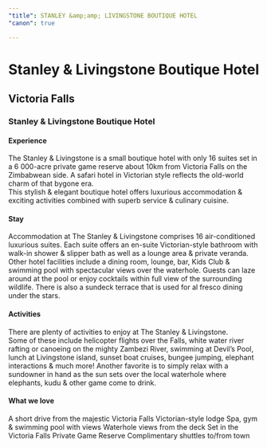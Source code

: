 ```yaml
---
"title": STANLEY &amp;amp; LIVINGSTONE BOUTIQUE HOTEL
"canon": true

---
```


# Stanley & Livingstone Boutique Hotel
## Victoria Falls
### Stanley & Livingstone Boutique Hotel

#### Experience
The Stanley &amp; Livingstone is a small boutique hotel with only 16 suites set in a 6 000-acre private game reserve about 10km from Victoria Falls on the Zimbabwean side.
A safari hotel in Victorian style reflects the old-world charm of that bygone era.  
This stylish &amp; elegant boutique hotel offers luxurious accommodation &amp; exciting activities combined with superb service &amp; culinary cuisine.

#### Stay
Accommodation at The Stanley &amp; Livingstone comprises 16 air-conditioned luxurious suites.  Each suite offers an en-suite Victorian-style bathroom with walk-in shower &amp; slipper bath as well as a lounge area &amp; private veranda.
Other hotel facilities include a dining room, lounge, bar, Kids Club &amp; swimming pool with spectacular views over the waterhole.  Guests can laze around at the pool or enjoy cocktails within full view of the surrounding wildlife.
There is also a sundeck terrace that is used for al fresco dining under the stars.

#### Activities
There are plenty of activities to enjoy at The Stanley &amp; Livingstone.  
Some of these include helicopter flights over the Falls, white water river rafting or canoeing on the mighty Zambezi River, swimming at Devil’s Pool, lunch at Livingstone island, sunset boat cruises, bungee jumping, elephant interactions &amp; much more!
Another favorite is to simply relax with a sundowner in hand as the sun sets over the local waterhole where elephants, kudu &amp; other game come to drink.


#### What we love
A short drive from the majestic Victoria Falls
Victorian-style lodge
Spa, gym &amp; swimming pool with views
Waterhole views from the deck
Set in the Victoria Falls Private Game Reserve
Complimentary shuttles to/from town